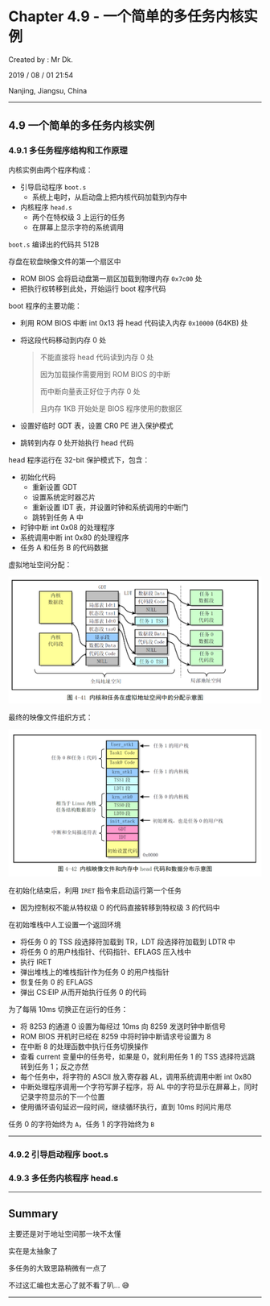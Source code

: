 # Chapter 4.9 - 一个简单的多任务内核实例

Created by : Mr Dk.

2019 / 08 / 01 21:54

Nanjing, Jiangsu, China

---

## 4.9 一个简单的多任务内核实例

### 4.9.1 多任务程序结构和工作原理

内核实例由两个程序构成：

* 引导启动程序 `boot.s`
  * 系统上电时，从启动盘上把内核代码加载到内存中
* 内核程序 `head.s`
  * 两个在特权级 3 上运行的任务
  * 在屏幕上显示字符的系统调用

`boot.s` 编译出的代码共 512B

存盘在软盘映像文件的第一个扇区中

* ROM BIOS 会将启动盘第一扇区加载到物理内存 `0x7c00` 处
* 把执行权转移到此处，开始运行 boot 程序代码

boot 程序的主要功能：

* 利用 ROM BIOS 中断 int 0x13 将 head 代码读入内存 `0x10000` (64KB) 处

* 将这段代码移动到内存 0 处

  > 不能直接将 head 代码读到内存 0 处
  >
  > 因为加载操作需要用到 ROM BIOS 的中断
  >
  > 而中断向量表正好位于内存 0 处
  >
  > 且内存 1KB 开始处是 BIOS 程序使用的数据区

* 设置好临时 GDT 表，设置 CR0 PE 进入保护模式

* 跳转到内存 0 处开始执行 head 代码

head 程序运行在 32-bit 保护模式下，包含：

* 初始化代码
  * 重新设置 GDT
  * 设置系统定时器芯片
  * 重新设置 IDT 表，并设置时钟和系统调用的中断门
  * 跳转到任务 A 中
* 时钟中断 int 0x08 的处理程序
* 系统调用中断 int 0x80 的处理程序
* 任务 A 和任务 B 的代码数据

虚拟地址空间分配：

![4-41](./img/4-41.png)

最终的映像文件组织方式：

![4-42](./img/4-42.png)

在初始化结束后，利用 `IRET` 指令来启动运行第一个任务

* 因为控制权不能从特权级 0 的代码直接转移到特权级 3 的代码中

在初始堆栈中人工设置一个返回环境

* 将任务 0 的 TSS 段选择符加载到 TR，LDT 段选择符加载到 LDTR 中
* 将任务 0 的用户栈指针、代码指针、EFLAGS 压入栈中
* 执行 IRET
* 弹出堆栈上的堆栈指针作为任务 0 的用户栈指针
* 恢复任务 0 的 EFLAGS
* 弹出 CS:EIP 从而开始执行任务 0 的代码

为了每隔 10ms 切换正在运行的任务：

* 将 8253 的通道 0 设置为每经过 10ms 向 8259 发送时钟中断信号
* ROM BIOS 开机时已经在 8259 中将时钟中断请求号设置为 8
* 在中断 8 的处理函数中执行任务切换操作
* 查看 current 变量中的任务号，如果是 0，就利用任务 1 的 TSS 选择符远跳转到任务 1；反之亦然
* 每个任务中，将字符的 ASCII 放入寄存器 AL，调用系统调用中断 int 0x80
* 中断处理程序调用一个字符写屏子程序，将 AL 中的字符显示在屏幕上，同时记录字符显示的下一个位置
* 使用循环语句延迟一段时间，继续循环执行，直到 10ms 时间片用尽

任务 0 的字符始终为 `A`，任务 1 的字符始终为 `B`

---

### 4.9.2 引导启动程序 boot.s

### 4.9.3 多任务内核程序 head.s

---

## Summary

主要还是对于地址空间那一块不太懂

实在是太抽象了

多任务的大致思路稍微有一点了

不过这汇编也太恶心了就不看了叭... 😅

---

